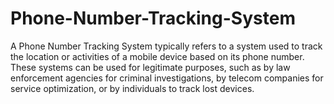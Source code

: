 # Phone-Number-Tracking-System

A Phone Number Tracking System typically refers to a system used to track the location or activities of a mobile device based on its phone number. These systems can be used for legitimate purposes, such as by law enforcement agencies for criminal investigations, by telecom companies for service optimization, or by individuals to track lost devices.
